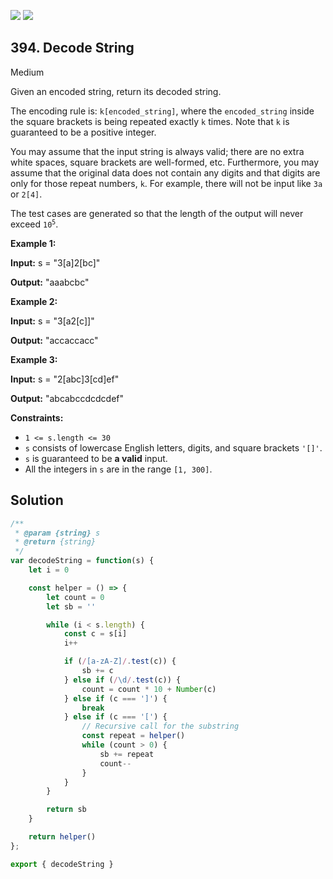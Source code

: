 [![](https://img.shields.io/github/stars/LeetCode-in-JavaScript/LeetCode-in-JavaScript?label=Stars&style=flat-square)](https://github.com/LeetCode-in-JavaScript/LeetCode-in-JavaScript)
[![](https://img.shields.io/github/forks/LeetCode-in-JavaScript/LeetCode-in-JavaScript?label=Fork%20me%20on%20GitHub%20&style=flat-square)](https://github.com/LeetCode-in-JavaScript/LeetCode-in-JavaScript/fork)

## 394\. Decode String

Medium

Given an encoded string, return its decoded string.

The encoding rule is: `k[encoded_string]`, where the `encoded_string` inside the square brackets is being repeated exactly `k` times. Note that `k` is guaranteed to be a positive integer.

You may assume that the input string is always valid; there are no extra white spaces, square brackets are well-formed, etc. Furthermore, you may assume that the original data does not contain any digits and that digits are only for those repeat numbers, `k`. For example, there will not be input like `3a` or `2[4]`.

The test cases are generated so that the length of the output will never exceed <code>10<sup>5</sup></code>.

**Example 1:**

**Input:** s = "3[a]2[bc]"

**Output:** "aaabcbc"

**Example 2:**

**Input:** s = "3[a2[c]]"

**Output:** "accaccacc"

**Example 3:**

**Input:** s = "2[abc]3[cd]ef"

**Output:** "abcabccdcdcdef"

**Constraints:**

*   `1 <= s.length <= 30`
*   `s` consists of lowercase English letters, digits, and square brackets `'[]'`.
*   `s` is guaranteed to be **a valid** input.
*   All the integers in `s` are in the range `[1, 300]`.

## Solution

```javascript
/**
 * @param {string} s
 * @return {string}
 */
var decodeString = function(s) {
    let i = 0

    const helper = () => {
        let count = 0
        let sb = ''

        while (i < s.length) {
            const c = s[i]
            i++

            if (/[a-zA-Z]/.test(c)) {
                sb += c
            } else if (/\d/.test(c)) {
                count = count * 10 + Number(c)
            } else if (c === ']') {
                break
            } else if (c === '[') {
                // Recursive call for the substring
                const repeat = helper()
                while (count > 0) {
                    sb += repeat
                    count--
                }
            }
        }

        return sb
    }

    return helper()
};

export { decodeString }
```